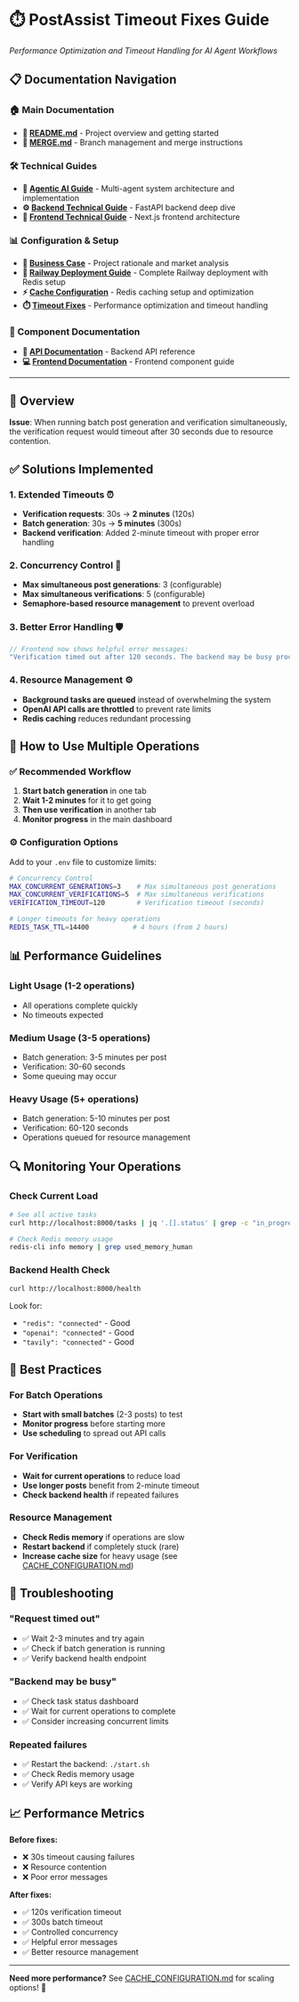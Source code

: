 # ⏱️ PostAssist Timeout Fixes Guide

*Performance Optimization and Timeout Handling for AI Agent Workflows*

## 📋 Documentation Navigation

### 🏠 Main Documentation
- **📖 [README.md](../README.md)** - Project overview and getting started
- **🔀 [MERGE.md](../MERGE.md)** - Branch management and merge instructions

### 🛠️ Technical Guides
- **🤖 [Agentic AI Guide](./AGENTIC_AI_GUIDE.md)** - Multi-agent system architecture and implementation
- **⚙️ [Backend Technical Guide](./BACKEND_TECHNICAL_GUIDE.md)** - FastAPI backend deep dive
- **🎨 [Frontend Technical Guide](./FRONTEND_TECHNICAL_GUIDE.md)** - Next.js frontend architecture

### 📊 Configuration & Setup
- **💼 [Business Case](./BUSINESS_CASE.md)** - Project rationale and market analysis
- **🚀 [Railway Deployment Guide](../deploy/README.md)** - Complete Railway deployment with Redis setup
- **⚡ [Cache Configuration](./CACHE_CONFIGURATION.md)** - Redis caching setup and optimization
- **⏱️ [Timeout Fixes](./TIMEOUT_FIXES.md)** - Performance optimization and timeout handling

### 🔧 Component Documentation
- **🔌 [API Documentation](../api/README.md)** - Backend API reference
- **💻 [Frontend Documentation](../frontend/README.md)** - Frontend component guide

---

## 🎯 Overview

**Issue**: When running batch post generation and verification simultaneously, the verification request would timeout after 30 seconds due to resource contention.

## ✅ Solutions Implemented

### 1. **Extended Timeouts** ⏰
- **Verification requests**: 30s → **2 minutes** (120s)
- **Batch generation**: 30s → **5 minutes** (300s)
- **Backend verification**: Added 2-minute timeout with proper error handling

### 2. **Concurrency Control** 🚦
- **Max simultaneous post generations**: 3 (configurable)
- **Max simultaneous verifications**: 5 (configurable)
- **Semaphore-based resource management** to prevent overload

### 3. **Better Error Handling** 🛡️
```javascript
// Frontend now shows helpful error messages:
"Verification timed out after 120 seconds. The backend may be busy processing other requests. Please try again in a few moments."
```

### 4. **Resource Management** ⚙️
- **Background tasks are queued** instead of overwhelming the system
- **OpenAI API calls are throttled** to prevent rate limits
- **Redis caching** reduces redundant processing

## 🚀 How to Use Multiple Operations

### ✅ **Recommended Workflow**
1. **Start batch generation** in one tab
2. **Wait 1-2 minutes** for it to get going
3. **Then use verification** in another tab
4. **Monitor progress** in the main dashboard

### ⚙️ **Configuration Options**

Add to your `.env` file to customize limits:

```bash
# Concurrency Control
MAX_CONCURRENT_GENERATIONS=3    # Max simultaneous post generations
MAX_CONCURRENT_VERIFICATIONS=5  # Max simultaneous verifications  
VERIFICATION_TIMEOUT=120        # Verification timeout (seconds)

# Longer timeouts for heavy operations
REDIS_TASK_TTL=14400           # 4 hours (from 2 hours)
```

## 📊 Performance Guidelines

### **Light Usage** (1-2 operations)
- All operations complete quickly
- No timeouts expected

### **Medium Usage** (3-5 operations)  
- Batch generation: 3-5 minutes per post
- Verification: 30-60 seconds
- Some queuing may occur

### **Heavy Usage** (5+ operations)
- Batch generation: 5-10 minutes per post
- Verification: 60-120 seconds  
- Operations queued for resource management

## 🔍 Monitoring Your Operations

### **Check Current Load**
```bash
# See all active tasks
curl http://localhost:8000/tasks | jq '.[].status' | grep -c "in_progress"

# Check Redis memory usage  
redis-cli info memory | grep used_memory_human
```

### **Backend Health Check**
```bash
curl http://localhost:8000/health
```

Look for:
- `"redis": "connected"` - Good
- `"openai": "connected"` - Good  
- `"tavily": "connected"` - Good

## 🎯 Best Practices

### **For Batch Operations**
- **Start with small batches** (2-3 posts) to test
- **Monitor progress** before starting more
- **Use scheduling** to spread out API calls

### **For Verification**
- **Wait for current operations** to reduce load
- **Use longer posts** benefit from 2-minute timeout
- **Check backend health** if repeated failures

### **Resource Management**
- **Check Redis memory** if operations are slow
- **Restart backend** if completely stuck (rare)
- **Increase cache size** for heavy usage (see [CACHE_CONFIGURATION.md](CACHE_CONFIGURATION.md))

## 🚨 Troubleshooting

### **"Request timed out"**
- ✅ Wait 2-3 minutes and try again
- ✅ Check if batch generation is running  
- ✅ Verify backend health endpoint

### **"Backend may be busy"**
- ✅ Check task status dashboard
- ✅ Wait for current operations to complete
- ✅ Consider increasing concurrent limits

### **Repeated failures**
- ✅ Restart the backend: `./start.sh`
- ✅ Check Redis memory usage
- ✅ Verify API keys are working

## 📈 Performance Metrics

**Before fixes:**
- ❌ 30s timeout causing failures
- ❌ Resource contention
- ❌ Poor error messages

**After fixes:**
- ✅ 120s verification timeout
- ✅ 300s batch timeout  
- ✅ Controlled concurrency
- ✅ Helpful error messages
- ✅ Better resource management

---

**Need more performance?** See [CACHE_CONFIGURATION.md](CACHE_CONFIGURATION.md) for scaling options! 🚀 